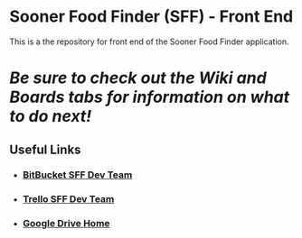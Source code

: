 # Sooner Food Finder (SFF) - Front End

This is a the repository for front end of the Sooner Food Finder application.

# _**Be sure to check out the Wiki and Boards tabs for information on what to do next!**_

## Useful Links

* ### [BitBucket SFF Dev Team](https://bitbucket.org/sffdevteam/)
* ### [Trello SFF Dev Team](https://trello.com/sffdevteam/home)
* ### [Google Drive Home](https://drive.google.com/open?id=1JzmoIkVWOPVGgvx3QU5cM0ZSKUwm0mpD)
